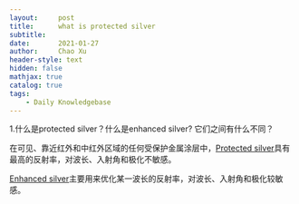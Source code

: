 ```yaml
---
layout:     post
title:      what is protected silver
subtitle:   
date:       2021-01-27
author:     Chao Xu
header-style: text
hidden: false
mathjax: true
catalog: true
tags:
    - Daily Knowledgebase
---
```


1.什么是protected silver？什么是enhanced silver? 它们之间有什么不同？

在可见、靠近红外和中红外区域的任何受保护金属涂层中，[Protected silver](http://rmico.com/protected-silver)具有最高的反射率，对波长、入射角和极化不敏感。

[Enhanced silver](http://rmico.com/enhanced-silver)主要用来优化某一波长的反射率，对波长、入射角和极化较敏感。

